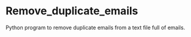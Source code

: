 # Remove_duplicate_emails
Python program to remove duplicate emails from a text file full of emails. 
